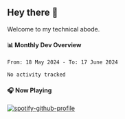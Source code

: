 ## Hey there 👋

Welcome to my technical abode.

#### 📊 Monthly Dev Overview
<!--START_SECTION:waka-->

```txt
From: 18 May 2024 - To: 17 June 2024

No activity tracked
```

<!--END_SECTION:waka-->

#### 🎧 Now Playing

[![spotify-github-profile](https://spotify-github-profile.vercel.app/api/view?uid=james2mid&cover_image=true&theme=natemoo-re)](https://open.spotify.com/user/james2mid?si=2b3baf2b09cb499e)
